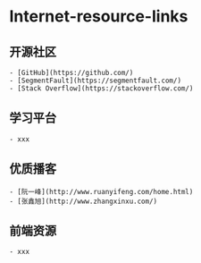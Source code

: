 # Internet-resource-links
## 开源社区
	- [GitHub](https://github.com/)
	- [SegmentFault](https://segmentfault.com/)
	- [Stack Overflow](https://stackoverflow.com/)
## 学习平台
	- xxx
## 优质播客
	- [阮一峰](http://www.ruanyifeng.com/home.html)
	- [张鑫旭](http://www.zhangxinxu.com/)
## 前端资源
	- xxx